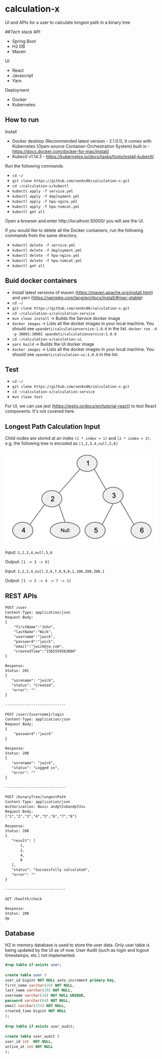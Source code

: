 # calculation-x
UI and APIs for a user to calculate longest path in a binary tree


##Tech stack
API
* Spring Boot
* H2 DB
* Maven

UI
* React
* Javascript
* Yarn

Deployment
* Docker
* Kubernetes

## How to run
Install
* Docker desktop (Recommended latest version - 2.1.0.1), It comes with Kubernetes (Open-source Container-Orchestration System) built in - https://docs.docker.com/docker-for-mac/install/
* Kubectl v1.14.3 - https://kubernetes.io/docs/tasks/tools/install-kubectl/

Run the following commands
* `cd ~/`
* `git clone https://github.com/venks06/calculation-x.git`
* `cd ~/calculation-x/kubectl`
* `kubectl apply -f service.yml`
* `kubectl apply -f deployment.yml`
* `kubectl apply -f hpa-nginx.yml`
* `kubectl apply -f hpa-tomcat.yml`
* `kubectl get all`

Open a browser and enter http://localhost:30000/ you will see the UI.

If you would like to delete all the Docker containers, run the following commands from the same directory.
* `kubectl delete -f service.yml`
* `kubectl delete -f deployment.yml`
* `kubectl delete -f hpa-nginx.yml`
* `kubectl delete -f hpa-tomcat.yml`
* `kubectl get all`

## Buid docker containers
* Install latest versions of maven (https://maven.apache.org/install.html) and yarn (https://yarnpkg.com/lang/en/docs/install/#mac-stable)
* `cd ~/`
* `git clone https://github.com/venks06/calculation-x.git`
* `cd ~/calculation-x/calculation-service`
* `mvn clean install` -> Builds the Service docker image
* `docker images` -> Lists all the docker images in your local machine. You should see `vpandeti/calculationservice:1.0.0` in the list.
`docker run -d -p 30001:30001 vpandeti/calculationservice:1.0.0` 
* `cd ~/calculation-x/caculation-ui`
* `yarn build` -> Builds the UI docker image
* `docker images` -> Lists all the docker images in your local machine. You should see `vpandeti/calculation-ui:1.0.0` in the list.

## Test
* `cd ~/`
* `git clone https://github.com/venks06/calculation-x.git`
* `cd ~/calculation-x/calculation-service`
* `mvn clean test`

For UI, we can use jest (https://jestjs.io/docs/en/tutorial-react) to test React components. It's not covered here.

## Longest Path Calculation Input
Child nodes are stored at an index `(2 * index + 1)` and `(2 * index + 2)`. e.g, the following tree is encoded as `[1,2,3,4,null,5,6]`

![BinaryTree](binary-tree.png)

Input: `1,2,3,4,null,5,6`

Output: `[1 -> 3 -> 6]`

Input: `1,2,3,4,null,5,6,7,8,9,0,1,100,200,300,1`

Output: `[1 -> 2 -> 4 -> 7 -> 1]`

## REST APIs
```
POST /user
Content-Type: application/json
Request Body:
{
    "firstName":"John",
    "lastName":"Wick",
    "username":"jwick",
    "password":"jwick",
    "email":"jwick@jw.com",
    "createdTime":"1565559563000"
}

Response: 
Status: 201
{
   "usrename": "jwick",
   "status": "Created",
   "error": ""
}

----------------------------

POST /user/{username}/login
Content-Type: application/json
Request Body:
{
    "password":"jwick"
}

Response:
Status: 200
{
   "usrename": "jwick",
   "status": "Logged in",
   "error": ""
}

----------------------------

POST /binaryTree/longestPath
Content-Type: application/json
Authorization: Basic andpY2s6andpY2s=
Request Body:
["1","2","3","4","5","6","7","8"]

Response:
Status: 200
{
   "result": [
       1,
       2,
       4,
       8
   ],
   "status": "Successfully calculated",
   "error": ""
}

----------------------------

GET /health/check

Response:
Status: 200
Up
```

## Database
H2 in memory database is used to store the user data. Only user table is being updated by the UI as of now. User Audit (such as login and logout timestamps, etc.) not implemented.

```sql
drop table if exists user;

create table user (
user_id bigint NOT NULL auto_increment primary key,
first_name varchar(20) NOT NULL,
last_name varchar(20) NOT NULL,
username varchar(20) NOT NULL UNIQUE,
password varchar(64) NOT NULL,
email varchar(254) NOT NULL,
created_time bigint NOT NULL
);

drop table if exists user_audit;

create table user_audit (
user_id int  NOT NULL,
active_at int NOT NULL
);
```
